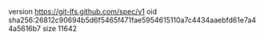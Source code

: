 version https://git-lfs.github.com/spec/v1
oid sha256:26812c90694b5d6f5465f471fae5954615110a7c4434aaebfd61e7a44a5616b7
size 11642
